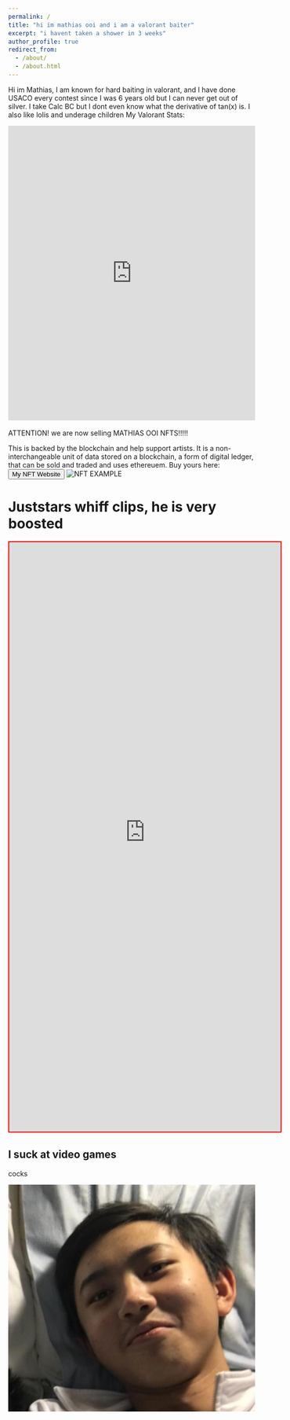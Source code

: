 ```yaml
---
permalink: /
title: "hi im mathias ooi and i am a valorant baiter"
excerpt: "i havent taken a shower in 3 weeks"
author_profile: true
redirect_from: 
  - /about/
  - /about.html
---
```

Hi im Mathias, I am known for hard baiting in valorant, and I have done USACO every contest since I was 6 years old but I can never get out of silver. I take Calc BC but I dont even know what the derivative of tan(x) is. I also like lolis and underage children
My Valorant Stats:
<iframe src="https://tracker.gg/overlays/overlay/8c7b4a73-c570-4199-b6e9-77853915cdad" style="width:100%; height:600px; border:0;"></iframe>




<p align="left">
    <p class="awesome">ATTENTION! we are now selling MATHIAS OOI NFTS!!!!!</p>
</p>

This is backed by the blockchain and help support artists. It is a non-interchangeable unit of data stored on a blockchain, a form of digital ledger, that can be sold and traded and uses ethereuem. Buy yours here:
<button onclick="location.href='https://www.reddit.com/r/hentai/'" type="button">My NFT Website</button> ![NFT EXAMPLE](https://cdn.discordapp.com/attachments/748568816618962986/944476282647887892/unknown.png)
    
         
Juststars whiff clips, he is very boosted
======

<iframe src="https://googledriveembedder.collegefam.com/?key=AIzaSyAfHR7-mA2DoTnG5lBJGGfh7nuFGVYD7Do&folderid=10F0_Ae6a0R6NUNDAnCbxfQ6OJ8fDV1fp&allowdl=no" style="width:110%; height:1200px; border:2px solid red;"  title = "whiff clips" ></iframe>



I suck at video games
------
cocks


![hot sexy image of mathias](/images/mathiasugly.png)
